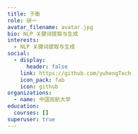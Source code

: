 ```yaml
---
title: 于衡
role: 研一
avatar_filename: avatar.jpg
bio: NLP 关键词提取与生成
interests:
  - NLP 关键词提取与生成
social:
  - display:
      header: false
    link: https://github.com/yuhengTech
    icon_pack: fab
    icon: github
organizations:
  - name: 中国民航大学
education:
  courses: []
superuser: true
---
```

